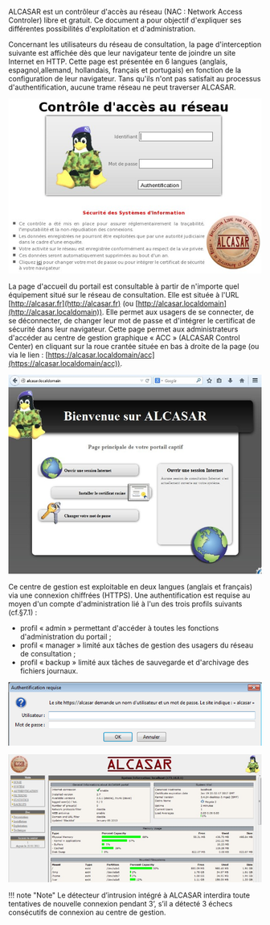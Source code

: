 
ALCASAR est un contrôleur d'accès au réseau (NAC : Network Access Controler) libre et gratuit. Ce document a pour objectif d'expliquer ses différentes possibilités d'exploitation et d'administration.

Concernant les utilisateurs du réseau de consultation, la page d'interception suivante est affichée dès que leur navigateur tente de joindre un site Internet en HTTP. Cette page est présentée en 6 langues (anglais, espagnol,allemand, hollandais, français et portugais) en fonction de la configuration de leur navigateur. Tans qu'ils n'ont pas satisfait au processus d'authentification, aucune trame réseau ne peut traverser ALCASAR.

![Alt text](images/authentification.png)

La page d'accueil du portail est consultable à partir de n'importe quel équipement situé sur le réseau de consultation. Elle est située à l'URL [http://alcasar.fr](http://alcasar.fr) (ou [http://alcasar.localdomain](http://alcasar.localdomain)). Elle permet aux usagers de se connecter, de se déconnecter, de changer leur mot de passe et d'intégrer le certificat de sécurité dans leur navigateur.
Cette page permet aux administrateurs d'accéder au centre de gestion graphique « ACC » (ALCASAR Control Center) en cliquant sur la roue crantée située en bas à droite de la page (ou via le lien : [https://alcasar.localdomain/acc](https://alcasar.localdomain/acc)).

![Alt text](images/page_principale.png)

Ce centre de gestion est exploitable en deux langues (anglais et français) via une connexion chiffrées (HTTPS). Une authentification est requise au moyen d'un compte d'administration lié à l'un des trois profils suivants (cf.§7.1) :

- profil « admin » permettant d'accéder à toutes les fonctions d'administration du portail ;
- profil « manager » limité aux tâches de gestion des usagers du réseau de consultation ;
- profil « backup » limité aux tâches de sauvegarde et d'archivage des fichiers journaux.

![Alt text](images/authentification_requise.png)

![Alt text](images/acc.png)

!!! note "Note"
    Le détecteur d’intrusion intégré à ALCASAR interdira toute tentatives de nouvelle connexion pendant 3’, s’il a détecté 3 échecs consécutifs de connexion au centre de gestion.
